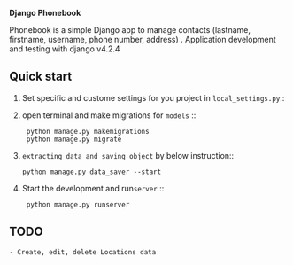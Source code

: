 
**Django Phonebook**

Phonebook is a simple Django app to manage contacts (lastname, firstname, username, phone number, address) .
Application development and testing with django v4.2.4


Quick start
-----------

1. Set specific and custome settings for you project in ``local_settings.py``::

2. open terminal and  make migrations  for ``models`` ::

        python manage.py makemigrations     
        python manage.py migrate     

3.  ``extracting data and saving object`` by below instruction::

        python manage.py data_saver --start

4. Start the development and run``server`` ::

        python manage.py runserver

TODO
----

    - Create, edit, delete Locations data 
